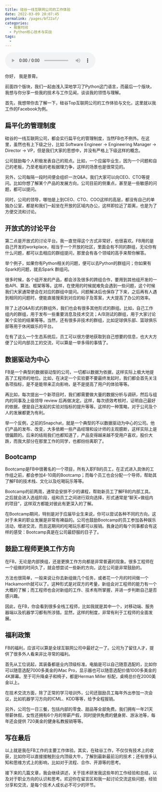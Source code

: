 ```yaml
---
title: 硅谷一线互联网公司的工作体验
date: 2022-03-09 20:07:45
permalink: /pages/bf22af/
categories:
  - 极客时间
  - Python核心技术与实战
tags:
  - 
---
```

<audio title="41.硅谷一线互联网公司的工作体验" src="https://static001.geekbang.org/resource/audio/bf/19/bf9e959571344f81837822311aebd919.mp3" controls="controls"></audio> 
<p>你好， 我是景霄。</p><p>前面四个版块，我们一起由浅入深地学习了Python这门语言，而最后一个版块，我想与你分享一些我的技术与工作见闻，谈谈我的领悟与理解。</p><p>首先，我想带你去了解一下，硅谷Top互联网公司的工作体验与文化，这里就以我工作的Facebook为例。</p><h2>扁平化的管理制度</h2><p>硅谷的一线互联网公司，都会实行扁平化的管理制度，当然FB也不例外。在这里，虽然也有上下级之分，比如  Software Engineer -&gt; Engineering Manager -&gt; Director -&gt; VP，但是我们大家的思想中，并没有严格上下级这样的概念。</p><p>公司鼓励每个人积极发表自己的观点。比如，一个应届毕业生，因为一个问题和自己的老板，乃至老板的老板据理力争，这样的场景也是很常见的。</p><p>另外，公司每隔一段时间便会组织一次Q&amp;A，我们大家可以向CEO、CTO等提问。比如你想了解某个产品的发展方向，公司目前的侧重点，甚至是一些敏感的问题，都可以提问。</p><p>同时，公司的领导，哪怕是上到CEO、CTO、COO这样的高层，都没有自己的单独办公室，都是和我们一起坐在开放的区域内办公，这样即拉近了距离，也是为了方便交流和讨论。</p><h2>开放式的讨论平台</h2><p>第二点是开放式的讨论平台。我一直觉得这个方式非常好，也很喜欢。FB用的是自己开发的workplace，相当于一个开放的社区，里面会有不同的群组，无论你有什么问题，都可以去相应的群组提问，那里会有各个领域的高手来帮你解答。</p><!-- [[[read_end]]] --><p>举个例子，如果你有Python相关的问题，便可以去Python的群组问；你如果有Spark的问题，就去Spark 群组问。</p><p>很多时候，各个组开发的产品，都会涉及很多的跨组合作，要用到其他组开发的一些API、算法、框架等等。这样，在使用的时候就难免会遇到一些问题，这个时候我们大家通常便会在对应的群组中提问。问题解决后也保存了下来，之后再有人遇到相同的问题时，便能直接搜索到对应的帖子及答案，大大提高了办公的效率。</p><p>除了上述Q&amp;A形式的群组外，我们也会有很多其他形式的群组。比如，自己工作组内的群组，用于发布一些重要消息及技术交流；A/B测试的群组，用于大家讨论某个实验的结果等等。当然，还有很多非技术的群组，比如足球俱乐部、篮球俱乐部等用于休闲娱乐的平台。</p><p>在有了这么一个生态系统后，员工可以很方便地获取到自己想要的信息，也大大方便了公司内部员工的交流，可以算是一举多得的事情了。</p><h2>数据驱动为中心</h2><p>FB是一个典型的数据驱动型的公司，一切都以数据为依据，这样实际上极大地提高了工程师的地位。比如，在决定一个实验要不要最终发起时，我们都会首先关注各项指标，是不是能带来正向影响，是不是提高了用户的体验等等。</p><p>再比如，每次提出一个新项目时，我们都需要做大量的数据分析与调研，然后与组内的同事及上级领导  review 后再做决定。这样，每次绩效考核时，证明自己最好的依据，便是自己发起的实验对指标的提升等等。这样的一种策略，对于公司及个人的发展都更为有利。</p><p>举一个反例，之前的Snapchat，就是一个典型的不以数据驱动为中心的公司。他们产品的发布、改变，大多依赖一些产品经理和设计师的主观臆断，这样实际上是很偏颇的。后来的结局我们也都知道了，产品变得越来越不受用户喜欢，股价大跌，而我大部分在那里工作的同学，也都纷纷离职了。</p><h2>Bootcamp</h2><p>Bootcamp是FB中很著名的一个项目，所有入职FB的员工，在正式进入具体的工作组之前，都会参加4-10周的Bootcamp；而每个员工也会分配一个导师，帮助其了解FB的技术栈、文化以及吃喝玩乐等等。</p><p>Bootcamp的前两周，通常会安排不少的课程，帮助新员工了解FB的内部工具。之后就会进入选组阶段，组和员工之间进行双向选择，形式通常是“聊天+做组内的项目”，这样双方都能对彼此有更深入的了解。</p><p>在Bootcamp期间，特别是对于应届毕业生来说，你可以尝试各种不同的方向，这对于未来的职业发展是非常有裨益的。公司也鼓励Bootcamp的员工参加各种娱乐活动，增进交流，而且这期间的吃喝玩乐都可以报销。我身边的每个同事都会有这样的感受：Bootcamp真是在公司最舒服的日子了。</p><h2>鼓励工程师更换工作方向</h2><p>在FB，无论是内部换组，还是更换工作方向都是非常普遍的现象。很多工程师在一个组做的时间久了，就会想尝试一些新的方向，这在公司是非常鼓励的。</p><p>方法也很简单，一般来说让你去新组做几个任务，或者花一个月的时间做一个Hackamonth就可以了。这种形式是对双方的考量，新组会对工程师的能力有一个大概的了解；而工程师也会对新组的工作、技术有所掌握，并进一步判断自己是否感兴趣。</p><p>因此，在FB，你会看到很多全栈工程师，比如我就是其中一个，对移动端、服务器端以及机器学习都有所涉猎。显然，这样的制度，非常有利于工程师的全面发展。</p><h2>福利政策</h2><p>FB的福利，应该可以算是全球互联网公司中最好之一了。公司为了留住人才，提供了很多外人看来非比寻常的福利。</p><p>首先从工位说起，其装备都是业内顶级标准。电脑是可以自己随意选配的，比如你可以随意选配7000多美金的iMac Pro，显示器也可以随意选配价值1000多美金的4K屏幕。至于可升降桌子和椅子，都是Herman Miller 标配，桌椅总价在2000美金以上。</p><p>在技术交流方面，除了正常的学习培训外，公司还鼓励员工每年外出参加一次会议，比如机器学习方向的ICML、KDD等等，给予全程报销。</p><p>另外，公司包一日三餐，包括内部的零食、甜品等全部免费。我们拥有一年21天带薪休假，女性还拥有6个月的带薪产假，同时提供免费的健身房、游泳池等，每年还会提供 720美金的健身私教报销等等。</p><h2>写在最后</h2><p>以上就是我在FB工作的主要工作体验。其实，在硅谷工作，不仅仅有技术上的收获，比如你可以直接接触到业内顶级大牛，了解到最新最前沿的技术；还有很多认知和思维方式上的影响，比如对于流程、合作、开源等的思考。</p><p>接下来的几篇文章，我会继续讲述，关于技术研发我这些年的工作经验和总结，以及对于职业方向的认识和思考。欢迎你在留言区和我一起讨论交流这些问题，经验分享和交流，是每个技术人成长必不可少的环节。</p><p></p>